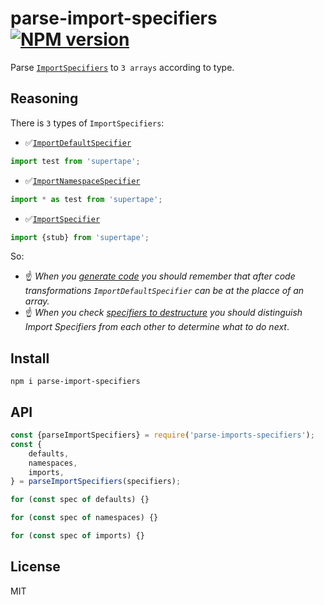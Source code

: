 # parse-import-specifiers [![NPM version][NPMIMGURL]][NPMURL]

[NPMIMGURL]: https://img.shields.io/npm/v/parse-import-specifiers.svg?style=flat&longCache=true
[NPMURL]: https://npmjs.org/package/parse-import-specifiers "npm"

Parse [`ImportSpecifiers`](https://github.com/estree/estree/blob/master/es2015.md#importspecifier) to `3 arrays` according to type.

## Reasoning

There is `3` types of `ImportSpecifiers`:

- ✅[`ImportDefaultSpecifier`](https://github.com/estree/estree/blob/master/es2015.md#importdefaultspecifier)

```js
import test from 'supertape';
```

- ✅[`ImportNamespaceSpecifier`](https://github.com/estree/estree/blob/master/es2015.md#importnamespacespecifier)

```js
import * as test from 'supertape';
```

- ✅[`ImportSpecifier`](https://github.com/estree/estree/blob/master/es2015.md#importspecifier)

```js
import {stub} from 'supertape';
```

So:

- ☝️ *When you [generate code](https://github.com/putoutjs/printer) you should remember that after code transformations `ImportDefaultSpecifier` can be at the placce of an array.*
- ☝️ *When you check [specifiers to destructure](https://github.com/coderaiser/putout/tree/master/packages/eslint-plugin-putout/lib/multiple-properties-destructuring#readme) you should distinguish Import Specifiers from each other to determine what to do next*.

## Install

```
npm i parse-import-specifiers
```

## API

```js
const {parseImportSpecifiers} = require('parse-imports-specifiers');
const {
    defaults,
    namespaces,
    imports,
} = parseImportSpecifiers(specifiers);

for (const spec of defaults) {}

for (const spec of namespaces) {}

for (const spec of imports) {}
```

## License

MIT
